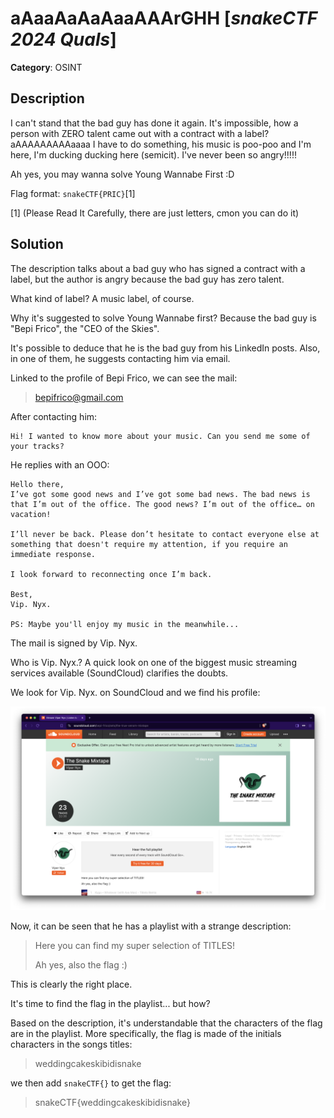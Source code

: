 # aAaaAaAaAaaAAArGHH [_snakeCTF 2024 Quals_]

**Category**: OSINT

## Description

I can't stand that the bad guy has done it again. It's impossible, how a person with ZERO talent came out with a contract with a label? aAAAAAAAAAaaaa I have to do something, his music is poo-poo and I'm here, I'm ducking ducking here (semicit). I've never been so angry!!!!!

Ah yes, you may wanna solve Young Wannabe First :D

Flag format: `snakeCTF{PRIC}`[1]

[1] (Please Read It Carefully, there are just letters, cmon you can do it)

## Solution

The description talks about a bad guy who has signed a contract with a label, but the author is angry because the bad guy has zero talent.

What kind of label? A music label, of course.

Why it's suggested to solve Young Wannabe first? Because the bad guy is "Bepi Frico", the "CEO of the Skies".

It's possible to deduce that he is the bad guy from his LinkedIn posts. Also, in one of them, he suggests contacting him via email.

Linked to the profile of Bepi Frico, we can see the mail:

> bepifrico@gmail.com

After contacting him:

```
Hi! I wanted to know more about your music. Can you send me some of your tracks?
```

He replies with an OOO:

```
Hello there,
I’ve got some good news and I’ve got some bad news. The bad news is that I’m out of the office. The good news? I’m out of the office… on vacation!

I’ll never be back. Please don’t hesitate to contact everyone else at something that doesn't require my attention, if you require an immediate response.

I look forward to reconnecting once I’m back.

Best,
Vip. Nyx.

PS: Maybe you'll enjoy my music in the meanwhile...
```

The mail is signed by Vip. Nyx.

Who is Vip. Nyx.?
A quick look on one of the biggest music streaming services available (SoundCloud) clarifies the doubts.

We look for Vip. Nyx. on SoundCloud and we find his profile:

![sc bepi](images/soundcloud_bepi.png)

Now, it can be seen that he has a playlist with a strange description:

> Here you can find my super selection of TITLES!
>
> Ah yes, also the flag :)

This is clearly the right place.

It's time to find the flag in the playlist... but how?

Based on the description, it's understandable that the characters of the flag are in the playlist.
More specifically, the flag is made of the initials characters in the songs titles:

> weddingcakeskibidisnake

we then add `snakeCTF{}` to get the flag:

> snakeCTF{weddingcakeskibidisnake}
